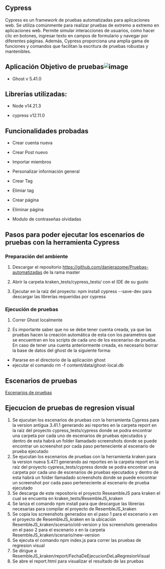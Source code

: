 ## Cypress 

Cypress es un framework de pruebas automatizadas para aplicaciones web. Se utiliza comúnmente para realizar pruebas de extremo a extremo en aplicaciones web. Permite simular interacciones de usuarios, como hacer clic en botones, ingresar texto en campos de formulario y navegar por diferentes páginas. Además, Cypress proporciona una amplia gama de funciones y comandos que facilitan la escritura de pruebas robustas y mantenibles.


## Aplicación Objetivo de pruebas![image](https://user-images.githubusercontent.com/124526219/236736518-0c9ae180-1e16-4704-a737-f1e26f336489.png)

- Ghost v 5.41.0 

 

## Librerías utilizadas: 

- Node v14.21.3 

- cypress v12.11.0



## Funcionalidades probadas 

- Crear cuenta nueva

- Crear Post nuevo

- Importar miembros

- Personalizar información general

- Crear Tag

- Elimiar tag

- Crear página

- Eliminar página

- Modulo de contraseñas olvidadas
 

## Pasos para poder ejecutar los escenarios de pruebas con la herramienta Cypress 

 
### Preparación del ambiente 

1. Descargar el repositorio https://github.com/danierazome/Pruebas-automatizadas de la rama master 

2. Abrir la carpeta kraken_tests/cypress_tests/ con el IDE de su gusto 

3. Ejecutar en la raíz del proyecto:  npm install cypress --save-dev para descargar las librerías requeridas por cypress 

### Ejecución de pruebas 

1. Correr Ghost localmente 

2. Es importante saber que no se debe tener cuenta creada, ya que las pruebas hacen la creación automática de esta con los parametros que se encuentran en los scripts de cada uno de los escenariso de prueba. En caso de tener una cuenta anteriormente creada, es necesario borrar la base de datos del ghost de la siguiente forma:

  - Pararse en el directorio de la aplicación ghost
  - ejecutar el comando rm -f content/data/ghost-local.db
 

## Escenarios de pruebas
[Escenarios de pruebas](https://github.com/danierazome/Pruebas-automatizadas/wiki/Escenarios-de-pruebas-dise%C3%B1ado-y-ejecutados-con-Cypress)

## Ejecucion de pruebas de regresion visual

1. Se ejucutan los escenarios de pruebas con la herramienta Cypress para la version antigua 3.41.1 generando asi reportes en la carpeta report en la raiz del proyecto cypress_tests/cypress donde se podra encontrar una carpeta por cada uno de escenarios de pruebas ejecutados y dentro de esta habrá un folder llamadado screenshots donde se puede encontrar un screenshot por cada paso perteneciente al escenario de prueba ejecutado
2. Se ejucutan los escenarios de pruebas con la herramienta kraken para la version nueva 5.47.1 generando asi reportes en la carpeta report en la raiz del proyecto cypress_tests/cypress donde se podra encontrar una carpeta por cada uno de escenarios de pruebas ejecutados y dentro de esta habrá un folder llamadado screenshots donde se puede encontrar un screenshot por cada paso perteneciente al escenario de prueba ejecutado
3. Se descarga de este repositorio el proyecto ReseambleJS para kraken el cual se encuenta en kraken_tests/ResembleJS_kraken
4. Se lanza el comando npm install para que descargue las librerias necesarias para compilar el proyecto de ResembleJS_kraken
5. Se copia los screenshots generados en el paso 1 para el escenario x en el proyecto de ResembleJS_kraken en la ubicación ResembleJS_kraken/scenario/old-version y los screenshots generados en el paso 2 para el escenario x en la carpeta ResembleJS_kraken/scenario/new-version
6. Se ejecuta el comando npm index.js para correr las pruebas de regresion visual
7. Se dirigue a ResembleJS_kraken/report/FechaDeEjecucionDeLaRegresionVisual
8. Se abre el report.html para visualizar el resultado de las pruebas
